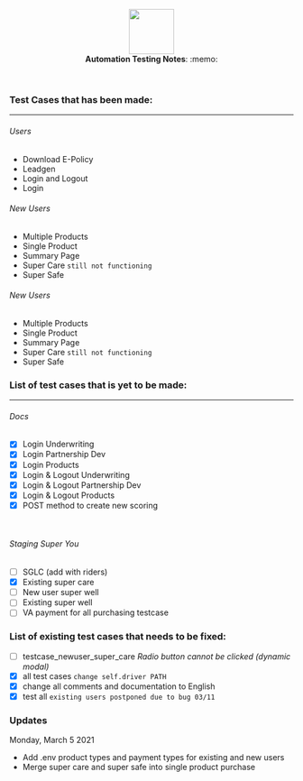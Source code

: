 <p align="center">
  <img src="https://i.ibb.co/djnLFxG/ux-design.png" height="80" /><br/>
  <span><b>Automation Testing Notes</b>: :memo:</span><br/>
</p>

<br/>

### Test Cases that has been made:
---
###### Users
- Download E-Policy
- Leadgen
- Login and Logout
- Login

###### New Users
- Multiple Products
- Single Product
- Summary Page
- Super Care `still not functioning`
- Super Safe

###### New Users
- Multiple Products
- Single Product
- Summary Page
- Super Care `still not functioning`
- Super Safe

### List of test cases that is yet to be made:
---
###### Docs
- [x] Login Underwriting
- [x] Login Partnership Dev
- [x] Login Products
- [x] Login & Logout Underwriting
- [x] Login & Logout Partnership Dev
- [x] Login & Logout Products
- [x] POST method to create new scoring

<br/>

###### Staging Super You
- [ ] SGLC (add with riders)
- [x] Existing super care
- [ ] New user super well
- [ ] Existing super well
- [ ] VA payment for all purchasing testcase

### List of existing test cases that needs to be fixed:

- [ ] testcase_newuser_super_care 
_Radio button cannot be clicked (dynamic modal)_
- [x] all test cases `change self.driver PATH`
- [x] change all comments and documentation to English
- [x] test all `existing users postponed due to bug 03/11`

### Updates

Monday, March 5 2021
- Add .env product types and payment types for existing and new users
- Merge super care and super safe into single product purchase